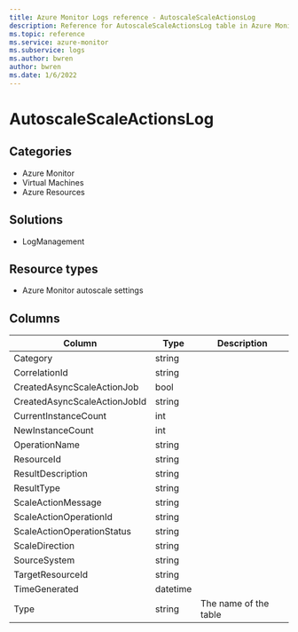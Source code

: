 ```yaml
---
title: Azure Monitor Logs reference - AutoscaleScaleActionsLog
description: Reference for AutoscaleScaleActionsLog table in Azure Monitor Logs.
ms.topic: reference
ms.service: azure-monitor
ms.subservice: logs
ms.author: bwren
author: bwren
ms.date: 1/6/2022
---
```


# AutoscaleScaleActionsLog

 

## Categories

- Azure Monitor
- Virtual Machines
- Azure Resources
## Solutions

- LogManagement
## Resource types

- Azure Monitor autoscale settings




## Columns

| Column | Type | Description |
| --- | --- | --- |
| Category | string |  |
| CorrelationId | string |  |
| CreatedAsyncScaleActionJob | bool |  |
| CreatedAsyncScaleActionJobId | string |  |
| CurrentInstanceCount | int |  |
| NewInstanceCount | int |  |
| OperationName | string |  |
| ResourceId | string |  |
| ResultDescription | string |  |
| ResultType | string |  |
| ScaleActionMessage | string |  |
| ScaleActionOperationId | string |  |
| ScaleActionOperationStatus | string |  |
| ScaleDirection | string |  |
| SourceSystem | string |  |
| TargetResourceId | string |  |
| TimeGenerated | datetime |  |
| Type | string | The name of the table |
